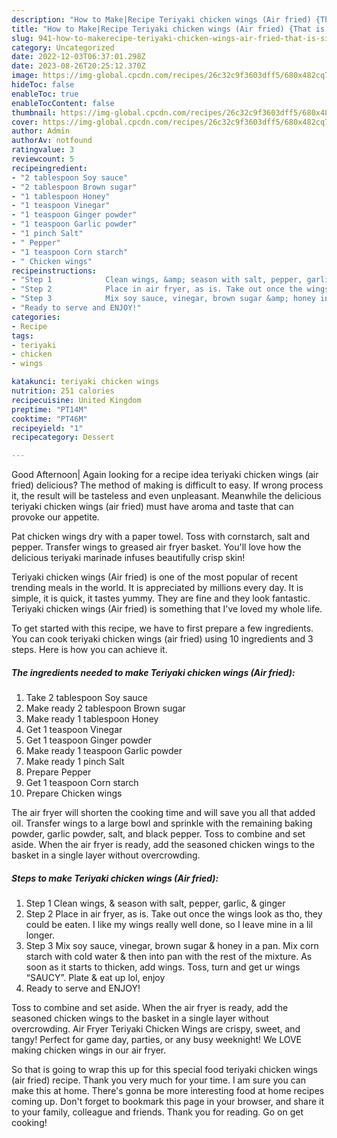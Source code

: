 ```yaml
---
description: "How to Make|Recipe Teriyaki chicken wings (Air fried) {That is Simple"
title: "How to Make|Recipe Teriyaki chicken wings (Air fried) {That is Simple"
slug: 941-how-to-makerecipe-teriyaki-chicken-wings-air-fried-that-is-simple
category: Uncategorized
date: 2022-12-03T06:37:01.298Z
date: 2023-08-26T20:25:12.370Z
image: https://img-global.cpcdn.com/recipes/26c32c9f3603dff5/680x482cq70/teriyaki-chicken-wings-air-fried-recipe-main-photo.jpg
hideToc: false
enableToc: true
enableTocContent: false
thumbnail: https://img-global.cpcdn.com/recipes/26c32c9f3603dff5/680x482cq70/teriyaki-chicken-wings-air-fried-recipe-main-photo.jpg
cover: https://img-global.cpcdn.com/recipes/26c32c9f3603dff5/680x482cq70/teriyaki-chicken-wings-air-fried-recipe-main-photo.jpg
author: Admin
authorAv: notfound
ratingvalue: 3
reviewcount: 5
recipeingredient:
- "2 tablespoon Soy sauce"
- "2 tablespoon Brown sugar"
- "1 tablespoon Honey"
- "1 teaspoon Vinegar"
- "1 teaspoon Ginger powder"
- "1 teaspoon Garlic powder"
- "1 pinch Salt"
- " Pepper"
- "1 teaspoon Corn starch"
- " Chicken wings"
recipeinstructions:
- "Step 1            Clean wings, &amp; season with salt, pepper, garlic, &amp; ginger"
- "Step 2            Place in air fryer, as is. Take out once the wings look as tho, they could be eaten. I like my wings really well done, so I leave mine in a lil longer."
- "Step 3            Mix soy sauce, vinegar, brown sugar &amp; honey in a pan. Mix corn starch with cold water &amp; then into pan with the rest of the mixture. As soon as it starts to thicken, add wings. Toss, turn and get ur wings “SAUCY”. Plate &amp; eat up lol, enjoy"
- "Ready to serve and ENJOY!"
categories:
- Recipe
tags:
- teriyaki
- chicken
- wings

katakunci: teriyaki chicken wings 
nutrition: 251 calories
recipecuisine: United Kingdom
preptime: "PT14M"
cooktime: "PT46M"
recipeyield: "1"
recipecategory: Dessert

---
```



Good Afternoon| Again looking for a recipe idea teriyaki chicken wings (air fried) delicious? The method of making is difficult to easy. If wrong process it, the result will be tasteless and even unpleasant. Meanwhile the delicious teriyaki chicken wings (air fried) must have aroma and taste that can provoke our appetite.





Pat chicken wings dry with a paper towel. Toss with cornstarch, salt and pepper. Transfer wings to greased air fryer basket. You&#39;ll love how the delicious teriyaki marinade infuses beautifully crisp skin!

Teriyaki chicken wings (Air fried) is one of the most popular of recent trending meals in the world. It is appreciated by millions every day. It is simple, it is quick, it tastes yummy. They are fine and they look fantastic. Teriyaki chicken wings (Air fried) is something that I've loved my whole life.


To get started with this recipe, we have to first prepare a few ingredients. You can cook teriyaki chicken wings (air fried) using 10 ingredients and 3 steps. Here is how you can achieve it.

<!--inarticleads1-->

##### The ingredients needed to make Teriyaki chicken wings (Air fried):

1. Take 2 tablespoon Soy sauce
1. Make ready 2 tablespoon Brown sugar
1. Make ready 1 tablespoon Honey
1. Get 1 teaspoon Vinegar
1. Get 1 teaspoon Ginger powder
1. Make ready 1 teaspoon Garlic powder
1. Make ready 1 pinch Salt
1. Prepare  Pepper
1. Get 1 teaspoon Corn starch
1. Prepare  Chicken wings


The air fryer will shorten the cooking time and will save you all that added oil. Transfer wings to a large bowl and sprinkle with the remaining baking powder, garlic powder, salt, and black pepper. Toss to combine and set aside. When the air fryer is ready, add the seasoned chicken wings to the basket in a single layer without overcrowding. 

<!--inarticleads2-->

##### Steps to make Teriyaki chicken wings (Air fried):

1. Step 1            Clean wings, &amp; season with salt, pepper, garlic, &amp; ginger
1. Step 2            Place in air fryer, as is. Take out once the wings look as tho, they could be eaten. I like my wings really well done, so I leave mine in a lil longer.
1. Step 3            Mix soy sauce, vinegar, brown sugar &amp; honey in a pan. Mix corn starch with cold water &amp; then into pan with the rest of the mixture. As soon as it starts to thicken, add wings. Toss, turn and get ur wings “SAUCY”. Plate &amp; eat up lol, enjoy
1. Ready to serve and ENJOY!

Toss to combine and set aside. When the air fryer is ready, add the seasoned chicken wings to the basket in a single layer without overcrowding. Air Fryer Teriyaki Chicken Wings are crispy, sweet, and tangy! Perfect for game day, parties, or any busy weeknight! We LOVE making chicken wings in our air fryer. 

So that is going to wrap this up for this special food teriyaki chicken wings (air fried) recipe. Thank you very much for your time. I am sure you can make this at home. There's gonna be more interesting food at home recipes coming up. Don't forget to bookmark this page in your browser, and share it to your family, colleague and friends. Thank you for reading. Go on get cooking!

